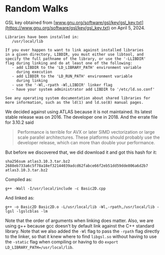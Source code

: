 # Random Walks

GSL key obtained from [www.gnu.org/software/gsl/key/gsl_key.txt](https://www.gnu.org/software/gsl/key/gsl_key.txt)
on April 5, 2024.

```
Libraries have been installed in:
   /usr/local/lib

If you ever happen to want to link against installed libraries
in a given directory, LIBDIR, you must either use libtool, and
specify the full pathname of the library, or use the '-LLIBDIR'
flag during linking and do at least one of the following:
   - add LIBDIR to the 'LD_LIBRARY_PATH' environment variable
     during execution
   - add LIBDIR to the 'LD_RUN_PATH' environment variable
     during linking
   - use the '-Wl,-rpath -Wl,LIBDIR' linker flag
   - have your system administrator add LIBDIR to '/etc/ld.so.conf'

See any operating system documentation about shared libraries for
more information, such as the ld(1) and ld.so(8) manual pages.
```

We decided against using ATLAS because it is not maintained.
Its latest stable release was on 2016.
The developer one in 2018.
And the errate file for 3.10.2 said

> Performance is terrible for AVX or later SIMD vectorization or large scale parallel architectures.
> These platforms should probably use the developer release, which can more than double your performance. 

But before we discovered that, we did download it and got this hash for it:

```
sha256sum atlas3.10.3.tar.bz2
2688eb733a6c5f78a18ef32144039adcd62fabce66f2eb51dd59dde806a6d2b7  atlas3.10.3.tar.bz2
```


Compiled as:
```
g++ -Wall -I/usr/local/include -c Basic2D.cpp
```

And linked as:
```
g++ -o Basic2D Basic2D.o -L/usr/local/lib -Wl,-rpath,/usr/local/lib -lgsl -lgslcblas -lm
```

Note that the order of arguments when linking does matter.
Also, we are using g++ because gcc doesn't by default link against the C++ standard library.
Note that we also added the `-Wl` flag to pass the `-rpath` flag directly to the linker, so that it knew where
to find `libgsl.so` without having to use the `-static` flag when compiling or having to do `export LD_LIBRARY_PATH=/usr/local/lib`.
